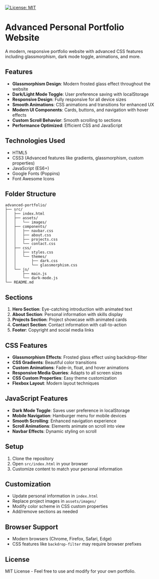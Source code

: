 [![License: MIT](https://img.shields.io/badge/License-MIT-yellow.svg)](https://opensource.org/licenses/MIT)
# Advanced Personal Portfolio Website


A modern, responsive portfolio website with advanced CSS features including glassmorphism, dark mode toggle, animations, and more.

## Features

- **Glassmorphism Design**: Modern frosted glass effect throughout the website
- **Dark/Light Mode Toggle**: User preference saving with localStorage
- **Responsive Design**: Fully responsive for all device sizes
- **Smooth Animations**: CSS animations and transitions for enhanced UX
- **Modern UI Components**: Cards, buttons, and navigation with hover effects
- **Custom Scroll Behavior**: Smooth scrolling to sections
- **Performance Optimized**: Efficient CSS and JavaScript

## Technologies Used

- HTML5
- CSS3 (Advanced features like gradients, glassmorphism, custom properties)
- JavaScript (ES6+)
- Google Fonts (Poppins)
- Font Awesome Icons

## Folder Structure

```
advanced-portfolio/
├── src/
│   ├── index.html
│   ├── assets/
│   │   └── images/
│   ├── components/
│   │   ├── navbar.css
│   │   ├── about.css
│   │   ├── projects.css
│   │   └── contact.css
│   ├── css/
│   │   ├── styles.css
│   │   └── themes/
│   │       ├── dark.css
│   │       └── glassmorphism.css
│   └── js/
│       ├── main.js
│       └── dark-mode.js
└── README.md
```

## Sections

1. **Hero Section**: Eye-catching introduction with animated text
2. **About Section**: Personal information with skills display
3. **Projects Section**: Project showcase with animated cards
4. **Contact Section**: Contact information with call-to-action
5. **Footer**: Copyright and social media links

## CSS Features

- **Glassmorphism Effects**: Frosted glass effect using backdrop-filter
- **CSS Gradients**: Beautiful color transitions
- **Custom Animations**: Fade-in, float, and hover animations
- **Responsive Media Queries**: Adapts to all screen sizes
- **CSS Custom Properties**: Easy theme customization
- **Flexbox Layout**: Modern layout techniques

## JavaScript Features

- **Dark Mode Toggle**: Saves user preference in localStorage
- **Mobile Navigation**: Hamburger menu for mobile devices
- **Smooth Scrolling**: Enhanced navigation experience
- **Scroll Animations**: Elements animate on scroll into view
- **Navbar Effects**: Dynamic styling on scroll

## Setup

1. Clone the repository
2. Open `src/index.html` in your browser
3. Customize content to match your personal information

## Customization

- Update personal information in `index.html`
- Replace project images in `assets/images/`
- Modify color scheme in CSS custom properties
- Add/remove sections as needed

## Browser Support

- Modern browsers (Chrome, Firefox, Safari, Edge)
- CSS features like `backdrop-filter` may require browser prefixes

## License

MIT License - Feel free to use and modify for your own portfolio.
